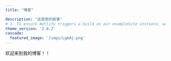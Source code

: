 ```yaml
---
title: "博客"

description: "这是我的故事"
# 1. To ensure Netlify triggers a build on our exampleSite instance, we need to change a file in the exampleSite directory.
theme_version: '2.8.2'
cascade:
  featured_image: '/imgs/LgmAj.png'
---
```

欢迎来到我的博客！！
